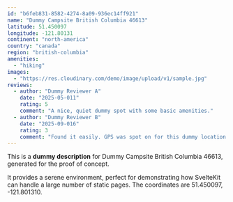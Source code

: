 ```yaml
---
id: "b6feb831-8582-4274-8a09-936ec14ff921"
name: "Dummy Campsite British Columbia 46613"
latitude: 51.450097
longitude: -121.80131
continent: "north-america"
country: "canada"
region: "british-columbia"
amenities:
  - "hiking"
images:
  - "https://res.cloudinary.com/demo/image/upload/v1/sample.jpg"
reviews:
  - author: "Dummy Reviewer A"
    date: "2025-05-011"
    rating: 5
    comment: "A nice, quiet dummy spot with some basic amenities."
  - author: "Dummy Reviewer B"
    date: "2025-09-016"
    rating: 3
    comment: "Found it easily. GPS was spot on for this dummy location."
---
```


This is a **dummy description** for Dummy Campsite British Columbia 46613, generated for the proof of concept.

It provides a serene environment, perfect for demonstrating how SvelteKit can handle a large number of static pages. The coordinates are 51.450097, -121.801310.
